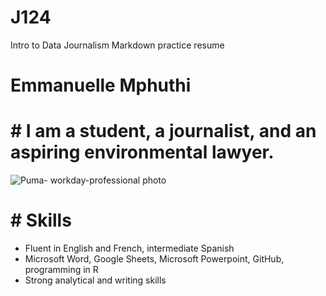 # J124
Intro to Data Journalism Markdown practice resume 

# Emmanuelle Mphuthi
# # I am a student, a journalist, and an aspiring environmental lawyer.
![Puma- workday-professional photo ](https://github.com/ManuMphuthi/J124/assets/140004593/4bbb03ae-f241-4f56-923a-dfee0783463f)
# # Skills
* Fluent in English and French, intermediate Spanish
* Microsoft Word, Google Sheets, Microsoft Powerpoint, GitHub, programming in R
* Strong analytical and writing skills 
